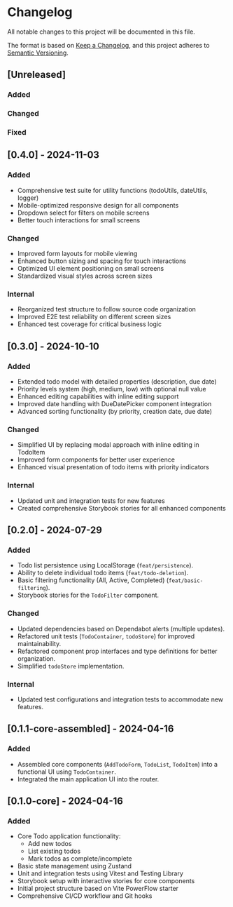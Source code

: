 # Changelog

All notable changes to this project will be documented in this file.

The format is based on [Keep a Changelog](https://keepachangelog.com/en/1.1.0/),
and this project adheres to [Semantic Versioning](https://semver.org/spec/v2.0.0.html).

## [Unreleased]

### Added

### Changed

### Fixed

## [0.4.0] - 2024-11-03

### Added

- Comprehensive test suite for utility functions (todoUtils, dateUtils, logger)
- Mobile-optimized responsive design for all components
- Dropdown select for filters on mobile screens
- Better touch interactions for small screens

### Changed

- Improved form layouts for mobile viewing
- Enhanced button sizing and spacing for touch interactions
- Optimized UI element positioning on small screens
- Standardized visual styles across screen sizes

### Internal

- Reorganized test structure to follow source code organization
- Improved E2E test reliability on different screen sizes
- Enhanced test coverage for critical business logic

## [0.3.0] - 2024-10-10

### Added

- Extended todo model with detailed properties (description, due date)
- Priority levels system (high, medium, low) with optional null value
- Enhanced editing capabilities with inline editing support
- Improved date handling with DueDatePicker component integration
- Advanced sorting functionality (by priority, creation date, due date)

### Changed

- Simplified UI by replacing modal approach with inline editing in TodoItem
- Improved form components for better user experience
- Enhanced visual presentation of todo items with priority indicators

### Internal

- Updated unit and integration tests for new features
- Created comprehensive Storybook stories for all enhanced components

## [0.2.0] - 2024-07-29

### Added

- Todo list persistence using LocalStorage (`feat/persistence`).
- Ability to delete individual todo items (`feat/todo-deletion`).
- Basic filtering functionality (All, Active, Completed) (`feat/basic-filtering`).
- Storybook stories for the `TodoFilter` component.

### Changed

- Updated dependencies based on Dependabot alerts (multiple updates).
- Refactored unit tests (`TodoContainer`, `todoStore`) for improved maintainability.
- Refactored component prop interfaces and type definitions for better organization.
- Simplified `todoStore` implementation.

### Internal

- Updated test configurations and integration tests to accommodate new features.

## [0.1.1-core-assembled] - 2024-04-16

### Added

- Assembled core components (`AddTodoForm`, `TodoList`, `TodoItem`) into a functional UI using `TodoContainer`.
- Integrated the main application UI into the router.

## [0.1.0-core] - 2024-04-16

### Added

- Core Todo application functionality:
  - Add new todos
  - List existing todos
  - Mark todos as complete/incomplete
- Basic state management using Zustand
- Unit and integration tests using Vitest and Testing Library
- Storybook setup with interactive stories for core components
- Initial project structure based on Vite PowerFlow starter
- Comprehensive CI/CD workflow and Git hooks
